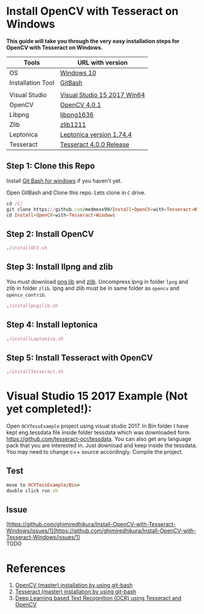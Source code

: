 # Install OpenCV with Tesseract on Windows

**This guide will take you through the very easy installation steps for OpenCV with Tesseract on Windows.**  

| **Tools**            |  **URL with version**                              | 
|----------------------|-------------------------------------------| 
| OS                   | [Windows 10](https://www.microsoft.com/en-us/software-download/windows10) |
| Installation Tool    | [GitBash](https://git-scm.com/download/win)  |
|                      |                                                | 
| Visual Studio        | [Visual Studio 15 2017 Win64](https://visualstudio.microsoft.com/thank-you-downloading-visual-studio/?sku=Community&rel=15)  | 
| OpenCV               | [OpenCV 4.0.1](https://github.com/opencv/opencv/releases/tag/4.0.1)  | 
| Libpng               | [libpng1636](https://sourceforge.net/projects/libpng/files/) | 
| Zlib                 | [zlib1211](https://sourceforge.net/projects/libpng/files/zlib/1.2.11/) | 
| Leptonica            | [Leptonica version 1.74.4](https://github.com/DanBloomberg/leptonica/releases/tag/1.74.4) | 
| Tesseract            | [Tesseract 4.0.0 Release](https://github.com/tesseract-ocr/tesseract/releases/tag/4.0.0) | 

## Step 1: Clone this Repo
Install [Git Bash for windows](https://git-scm.com/download/win) if you haven't yet.  

Open GitBash and Clone this repo. Lets clone in `C` drive. 

```ruby
cd /C/
git clone https://github.com/medmexx99/Install-OpenCV-with-Tesseract-Windows.git 
cd Install-OpenCV-with-Tesseract-Windows
```
## Step 2: Install OpenCV
```ruby
./installOCV.sh
```
## Step 3: Install llpng and zlib
You must download [png lib](https://sourceforge.net/projects/libpng/files/) and [zlib](https://sourceforge.net/projects/libpng/files/zlib/1.2.11/). Uncompress lpng in folder `lpng` and zlib in folder `zlib`. lpng and zlib must be in same folder as `opencv` and `opencv_contrib`. 

```ruby
./installpngzlib.sh
```
## Step 4: Install leptonica
```ruby 
./installLaptonica.sh
```

## Step 5: Install Tesseract with OpenCV
```ruby
./installTesseract.sh
```

# Visual Studio 15 2017 Example (Not yet completed!): 

Open `OCVTessExample` project using visual studio 2017. 
In Bin folder I have kept eng.tessdata file inside folder tessdata which was downloaded form https://github.com/tesseract-ocr/tessdata. You can also get any language pack that you are interested in. Just download and keep inside the tessdata. You may need to change c++ source accordingly. Compile the project. 

## Test 
```ruby
move to OCVTessExample/Bin>
double click run.sh 
```

## Issue
[https://github.com/ghimiredhikura/Install-OpenCV-with-Tesseract-Windows/issues/1](https://github.com/ghimiredhikura/Install-OpenCV-with-Tesseract-Windows/issues/1)  
TODO

# References
1. [OpenCV (master) installation by using git-bash](https://docs.opencv.org/master/d3/d52/tutorial_windows_install.html#tutorial_windows_gitbash_build)
2. [Tesseract (master) installation by using git-bash](https://docs.opencv.org/master/db/d4c/tutorial_install_tesseract.html)
3. [Deep Learning based Text Recognition (OCR) using Tesseract and OpenCV](https://www.learnopencv.com/deep-learning-based-text-recognition-ocr-using-tesseract-and-opencv/)
